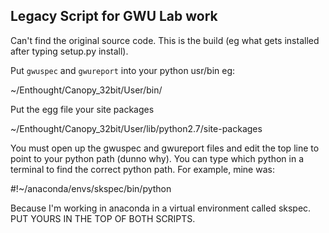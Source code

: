 Legacy Script for GWU Lab work
------------------------------

Can't find the original source code.  This is the build (eg what gets installed after typing setup.py install).  


Put `gwuspec` and `gwureport` into your python usr/bin eg:

~/Enthought/Canopy_32bit/User/bin/

Put the egg file your site packages

~/Enthought/Canopy_32bit/User/lib/python2.7/site-packages

You must open up the gwuspec and gwureport files and edit the top line to point to your python path (dunno why).  You can type which python in a terminal to find the correct python path.  For example, mine was:

#!~/anaconda/envs/skspec/bin/python

Because I'm working in anaconda in a virtual environment called skspec.  PUT YOURS IN THE TOP OF BOTH SCRIPTS.
